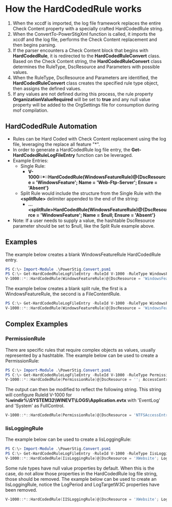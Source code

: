 # How the HardCodedRule works

1. When the xccdf is imported, the log file framework replaces the entire Check Content property with a specially crafted HardCodedRule string.
2. When the ConvertTo-PowerStigXml function is called, it imports the xccdf and the log file, performs the Check Content replacement and then begins parsing.
3. If the parser encounters a Check Content block that begins with **HardCodedRule**, it is redirected to the **HardCodedRuleConvert** class. Based on the Check Content string, the **HardCodedRuleConvert** class determines the RuleType, DscResource and Parameters with possible values.
4. When the RuleType, DscResource and Parameters are identified, the **HardCodedRuleConvert** class creates the specified rule type object, then assigns the defined values.
5. If any values are not defined during this process, the rule property **OrganizationValueRequired** will be set to **true** and any null value property will be added to the OrgSettings file for consumption during mof compilation.

## HardCodedRule Automation

* Rules can be Hard Coded with Check Content replacement using the log file, leveraging the replace all feature "*".
* In order to generate a HardCodedRule log file entry, the **Get-HardCodedRuleLogFileEntry** function can be leveraged.
* Example Entries:
  * Single Rule:
    * **V-1000::*::HardCodedRule(WindowsFeatureRule)@{DscResource = 'WindowsFeature'; Name = 'Web-Ftp-Server'; Ensure = 'Absent'}**
  * Split Rule would include the structure from the Single Rule with the **\<splitRule>** delimiter appended to the end of the string:
    * **...\<splitRule>HardCodedRule(WindowsFeatureRule)@{DscResource = 'WindowsFeature'; Name = $null; Ensure = 'Absent'}**
* Note: If a user needs to supply a value, the hashtable DscResource parameter should be set to $null, like the Split Rule example above.

## Examples

The example below creates a blank WindowsFeatureRule HardCodedRule entry.

```PowerShell
PS C:\> Import-Module .\PowerStig.Convert.psm1
PS C:\> Get-HardCodedRuleLogFileEntry -RuleId V-1000 -RuleType WindowsFeatureRule
V-1000::*::HardCodedRule(WindowsFeatureRule)@{DscResource = 'WindowsFeature'; Ensure = $null; Name = $null}
```

The example below creates a blank split rule, the first is a WindowsFeatureRule, the second is a FileContentRule.

```PowerShell
PS C:\> Get-HardCodedRuleLogFileEntry -RuleId V-1000 -RuleType WindowsFeatureRule, FileContentRule
V-1000::*::HardCodedRule(WindowsFeatureRule)@{DscResource = 'WindowsFeature'; Ensure = $null; Name = $null}<splitRule>HardCodedRule(FileContentRule)@{DscResource = 'ReplaceText'; Key = $null; Value = $null}
```

## Complex Examples

### PermissionRule

There are specific rules that require complex objects as values, usually represented by a hashtable.  The example below can be used to create a PermissionRule:

```PowerShell
PS C:\> Import-Module .\PowerStig.Convert.psm1
PS C:\> Get-HardCodedRuleLogFileEntry -RuleId V-1000 -RuleType PermissionRule
V-1000::*::HardCodedRule(PermissionRule)@{DscResource = ''; AccessControlEntry = $null; Force = $null; Path = $null}
```

The output can then be modified to reflect the following string. This string will configure RuleId V-1000 for **%windir%\SYSTEM32\WINEVT\LOGS\Application.evtx** with 'EventLog' and 'System' as FullControl.

```PowerShell
V-1000::*::HardCodedRule(PermissionRule)@{DscResource = 'NTFSAccessEntry'; AccessControlEntry = @(@{Type = $null; Principal = 'Eventlog'; ForcePrincipal = 'False'; Inheritance = $null; Rights = 'FullControl'}, @{Type = $null; Principal = 'SYSTEM'; ForcePrincipal = 'False'; Inheritance = $null; Rights = 'FullControl'}); Force = 'True'; Path = '%windir%\SYSTEM32\WINEVT\LOGS\Application.evtx'}
```

### IisLoggingRule

The example below can be used to create a IisLoggingRule:

```PowerShell
PS C:\> Import-Module .\PowerStig.Convert.psm1
PS C:\> Get-HardCodedRuleLogFileEntry -RuleId V-1000 -RuleType IisLoggingRule
V-1000::*::HardCodedRule(IisLoggingRule)@{DscResource = 'XWebsite'; LogCustomFieldEntry = $null; LogFlags = $null; LogFormat = $null; LogPeriod = $null; LogTargetW3C = $null}
```

Some rule types have null value properties by default. When this is the case, do not allow those properties in the HardCodedRule log file string, those should be removed. The example below can be used to create an IisLoggingRule, notice the LogPeriod and LogTargetW3C properties have been removed.

```PowerShell
V-1000::*::HardCodedRule(IISLoggingRule)@{DscResource = 'XWebsite'; LogCustomFieldEntry = @(@{SourceType = 'ServerVariable'; SourceName = 'HTTP_USER_AGENT'},@{SourceType = 'RequestHeader'; SourceName = 'Authorization'}); LogFlags = 'UserAgent,UserName,Referer'; LogFormat = 'W3C'}
```
